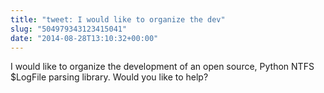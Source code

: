 ```yaml
---
title: "tweet: I would like to organize the dev"
slug: "504979343123415041"
date: "2014-08-28T13:10:32+00:00"
---
```

I would like to organize the development of an open source, Python NTFS $LogFile parsing library. Would you like to help?